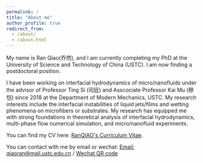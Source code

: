 ```yaml
---
permalink: /
title: "About me"
author_profile: true
redirect_from: 
  - /about/
  - /about.html
---
```


My name is Ran Qiao(乔然), and I am currently completing my PhD at the University of Science and Technology of China (USTC). I am now finding a postdoctoral position.

I have been working on interfacial hydrodynamics of micro/nanofluids under the advisor of Professor Ting Si (司廷) and Asscociate Professor Kai Mu (穆恺) since 2018 at the Department of Modern Mechanics, USTC. My research interests include the interfacial instabilities of liquid jets/films and wetting phenomena on microfibers or substrates. My research has equipped me with strong foundations in theoretical analysis of interfacial hydrodynamics, multi-phase flow numerical simulation, and micro/nanofluid experiments. 

You can find my CV here: [RanQIAO's Curriculum Vitae](../assets/Resume-RanQIAO.pdf).

You can contact with me by email or wechat:
[Email: qiaoran@mail.ustc.edu.cn](mailto:qiaoran@mail.ustc.edu.cn) / [Wechat QR code](../images/Wechat.jpg)
